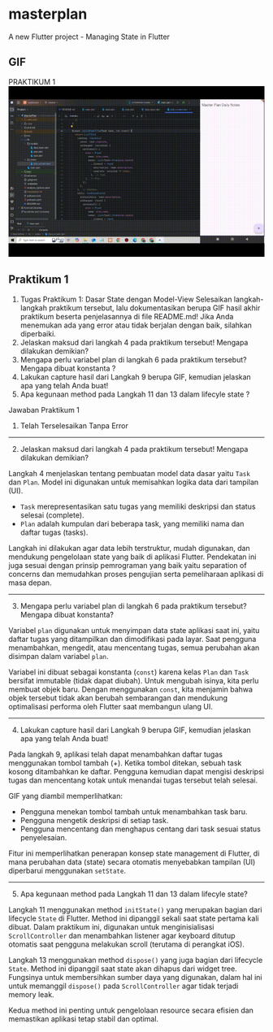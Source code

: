 # masterplan

A new Flutter project - Managing State in Flutter

## GIF 
PRAKTIKUM 1
![Demo Praktikum](GIF/praktikum1.gif)

## Praktikum 1

1.  Tugas Praktikum 1: Dasar State dengan Model-View
Selesaikan langkah-langkah praktikum tersebut, lalu dokumentasikan berupa GIF hasil akhir praktikum beserta penjelasannya di file README.md! Jika Anda menemukan ada yang error atau tidak berjalan dengan baik, silahkan diperbaiki.
2.  Jelaskan maksud dari langkah 4 pada praktikum tersebut! Mengapa dilakukan demikian?
3.  Mengapa perlu variabel plan di langkah 6 pada praktikum tersebut? Mengapa dibuat konstanta ?
4.  Lakukan capture hasil dari Langkah 9 berupa GIF, kemudian jelaskan apa yang telah Anda buat!
5.  Apa kegunaan method pada Langkah 11 dan 13 dalam lifecyle state ?

Jawaban Praktikum 1

1. Telah Terselesaikan Tanpa Error

---


2. Jelaskan maksud dari langkah 4 pada praktikum tersebut! Mengapa dilakukan demikian?

Langkah 4 menjelaskan tentang pembuatan model data dasar yaitu `Task` dan `Plan`. Model ini digunakan untuk memisahkan logika data dari tampilan (UI). 
- `Task` merepresentasikan satu tugas yang memiliki deskripsi dan status selesai (complete).
- `Plan` adalah kumpulan dari beberapa task, yang memiliki nama dan daftar tugas (tasks).

Langkah ini dilakukan agar data lebih terstruktur, mudah digunakan, dan mendukung pengelolaan state yang baik di aplikasi Flutter. Pendekatan ini juga sesuai dengan prinsip pemrograman yang baik yaitu separation of concerns dan memudahkan proses pengujian serta pemeliharaan aplikasi di masa depan.

---

3. Mengapa perlu variabel plan di langkah 6 pada praktikum tersebut? Mengapa dibuat konstanta?

Variabel `plan` digunakan untuk menyimpan data state aplikasi saat ini, yaitu daftar tugas yang ditampilkan dan dimodifikasi pada layar. Saat pengguna menambahkan, mengedit, atau mencentang tugas, semua perubahan akan disimpan dalam variabel `plan`.

Variabel ini dibuat sebagai konstanta (`const`) karena kelas `Plan` dan `Task` bersifat immutable (tidak dapat diubah). Untuk mengubah isinya, kita perlu membuat objek baru. Dengan menggunakan `const`, kita menjamin bahwa objek tersebut tidak akan berubah sembarangan dan mendukung optimalisasi performa oleh Flutter saat membangun ulang UI.

---

4. Lakukan capture hasil dari Langkah 9 berupa GIF, kemudian jelaskan apa yang telah Anda buat!

Pada langkah 9, aplikasi telah dapat menambahkan daftar tugas menggunakan tombol tambah (+). Ketika tombol ditekan, sebuah task kosong ditambahkan ke daftar. Pengguna kemudian dapat mengisi deskripsi tugas dan mencentang kotak untuk menandai tugas tersebut telah selesai.

GIF yang diambil memperlihatkan:
- Pengguna menekan tombol tambah untuk menambahkan task baru.
- Pengguna mengetik deskripsi di setiap task.
- Pengguna mencentang dan menghapus centang dari task sesuai status penyelesaian.

Fitur ini memperlihatkan penerapan konsep state management di Flutter, di mana perubahan data (state) secara otomatis menyebabkan tampilan (UI) diperbarui menggunakan `setState`.

---

5. Apa kegunaan method pada Langkah 11 dan 13 dalam lifecyle state?

Langkah 11 menggunakan method `initState()` yang merupakan bagian dari lifecycle `State` di Flutter. Method ini dipanggil sekali saat state pertama kali dibuat. Dalam praktikum ini, digunakan untuk menginisialisasi `ScrollController` dan menambahkan listener agar keyboard ditutup otomatis saat pengguna melakukan scroll (terutama di perangkat iOS).

Langkah 13 menggunakan method `dispose()` yang juga bagian dari lifecycle `State`. Method ini dipanggil saat state akan dihapus dari widget tree. Fungsinya untuk membersihkan sumber daya yang digunakan, dalam hal ini untuk memanggil `dispose()` pada `ScrollController` agar tidak terjadi memory leak.

Kedua method ini penting untuk pengelolaan resource secara efisien dan memastikan aplikasi tetap stabil dan optimal.




